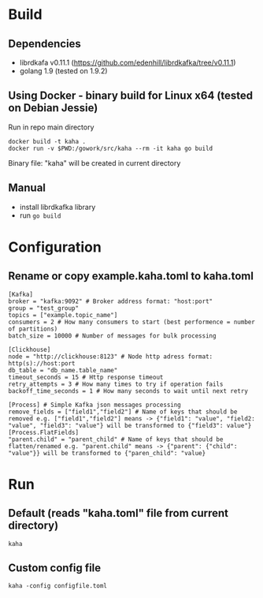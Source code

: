 # Build

## Dependencies
* librdkafa v0.11.1 (https://github.com/edenhill/librdkafka/tree/v0.11.1)
* golang 1.9 (tested on 1.9.2)

## Using Docker - binary build for Linux x64 (tested on Debian Jessie)
Run in repo main directory
```
docker build -t kaha .
docker run -v $PWD:/gowork/src/kaha --rm -it kaha go build
```
Binary file: "kaha" will be created in current directory

## Manual
* install librdkafka library
* run ```go build```

# Configuration

## Rename or copy example.kaha.toml to kaha.toml
```
[Kafka]
broker = "kafka:9092" # Broker address format: "host:port"
group = "test_group"
topics = ["example.topic_name"]
consumers = 2 # How many consumers to start (best performence = number of partitions)
batch_size = 10000 # Number of messages for bulk processing 

[Clickhouse]
node = "http://clickhouse:8123" # Node http adress format: http(s)://host:port
db_table = "db_name.table_name" 
timeout_seconds = 15 # Http response timeout
retry_attempts = 3 # How many times to try if operation fails
backoff_time_seconds = 1 # How many seconds to wait until next retry

[Process] # Simple Kafka json messages processing
remove_fields = ["field1","field2"] # Name of keys that should be removed e.g. ["field1","field2"] means -> {"field1": "value", "field2: "value", "field3": "value"} will be transformed to {"field3": value"}
[Process.FlatFields]
"parent.child" = "parent_child" # Name of keys that should be flatten/renamed e.g. "parent.child" means -> {"parent": {"child": "value"}} will be transformed to {"paren_child": "value}
```

# Run
## Default (reads "kaha.toml" file from current directory)
```kaha```
## Custom config file
```kaha -config configfile.toml```